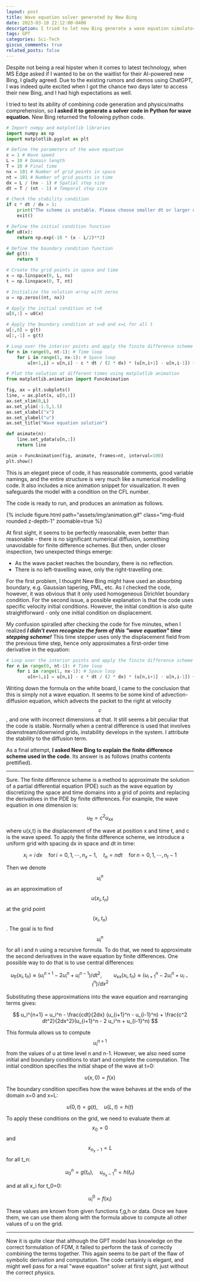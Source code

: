 ```yaml
---
layout: post
title: Wave equation solver generated by New Bing
date: 2023-03-10 22:12:00-0400
description: I tried to let new Bing generate a wave equation simulator. The result - nice visualization code, seemingly correct structure, wrong physics.
tags: GPT
categories: Sci-Tech
giscus_comments: true
related_posts: false
---
```

Despite not being a real hipster when it comes to latest technology, when MS Edge asked if I wanted to be on the waitlist for their AI-powered new Bing, I gladly agreed.
Due to the existing rumors and demos using ChatGPT, I was indeed quite excited when I got the chance two days later to access their new Bing, and I had high expectations as well.

I tried to test its ability of combining code generation and physics/maths comprehension, so **I asked it to generate a solver code in Python for wave equation.**
New Bing returned the following python code.

```python
# Import numpy and matplotlib libraries
import numpy as np
import matplotlib.pyplot as plt

# Define the parameters of the wave equation
c = 1 # Wave speed
L = 10 # Domain length
T = 10 # Final time
nx = 101 # Number of grid points in space
nt = 101 # Number of grid points in time
dx = L / (nx - 1) # Spatial step size
dt = T / (nt - 1) # Temporal step size

# Check the stability condition
if c * dt / dx > 1:
    print("The scheme is unstable. Please choose smaller dt or larger dx.")
    exit()

# Define the initial condition function
def u0(x):
    return np.exp(-10 * (x - L/2)**2)

# Define the boundary condition function
def g(t):
    return 0

# Create the grid points in space and time
x = np.linspace(0, L, nx)
t = np.linspace(0, T, nt)

# Initialize the solution array with zeros
u = np.zeros((nt, nx))

# Apply the initial condition at t=0
u[0,:] = u0(x)

# Apply the boundary condition at x=0 and x=L for all t
u[:,0] = g(t)
u[:,-1] = g(t)

# Loop over the interior points and apply the finite difference scheme
for n in range(0, nt-1): # Time loop
    for i in range(1, nx-1): # Space loop
        u[n+1,i] = u[n,i] - c * dt / (2 * dx) * (u[n,i+1] - u[n,i-1]) + c**2 * dt**2 / (2 * dx**2) * (u[n,i+1] - 2 * u[n,i] + u[n,i-1])

# Plot the solution at different times using matplotlib animation 
from matplotlib.animation import FuncAnimation

fig, ax = plt.subplots()
line, = ax.plot(x, u[0,:])
ax.set_xlim(0,L)
ax.set_ylim(-1.5,1.5)
ax.set_xlabel("x")
ax.set_ylabel("u")
ax.set_title("Wave equation solution")

def animate(n):
    line.set_ydata(u[n,:])
    return line

anim = FuncAnimation(fig, animate, frames=nt, interval=100)
plt.show()
```


This is an elegant piece of code, it has reasonable comments, good variable namings, and the entire structure is very much like a numerical modelling code. It also includes a nice animation snippet for visualization. It even safeguards the model with a condition on the CFL number.

The code is ready to run, and produces an animation as follows.

<div class="row justify-content-center">
    <div class="col-sm-2">
    </div>
    <div class="col-sm-8">
        {% include figure.html path="assets/img/animation.gif" class="img-fluid rounded z-depth-1" zoomable=true %}
    </div>
    <div class="col-sm-2">
    </div>
</div>

At first sight, it seems to be perfectly reasonable, even better than reasonable - there is no significant numerical diffusion, something unavoidable for finite difference schemes. But then, under closer inspection, two unexpected things emerge:
- As the wave packet reaches the boundary, there is no reflection.
- There is no left-travelling wave, only the right-travelling one.

For the first problem, I thought New Bing might have used an absorbing boundary, e.g. Gaussian tapering, PML, etc.
As I checked the code, however, it was obvious that it only used homogeneous Dirichlet boundary condition.
For the second issue, a possible explanation is that the code uses specific velocity initial conditions.
However, the initial condition is also quite straightforward - only one initial condition on displacement.

My confusion spiralled after checking the code for five minutes, when I realized ***I didn't even recognize the form of this "wave equation" time stepping scheme!***
This time stepper uses only the displacement field from the previous time step, hence only approximates a first-order time derivative in the equation:

```python
# Loop over the interior points and apply the finite difference scheme
for n in range(0, nt-1): # Time loop
    for i in range(1, nx-1): # Space loop
        u[n+1,i] = u[n,i] - c * dt / (2 * dx) * (u[n,i+1] - u[n,i-1]) + c**2 * dt**2 / (2 * dx**2) * (u[n,i+1] - 2 * u[n,i] + u[n,i-1])
```

Writing down the formula on the white board, I came to the conclusion that this is simply not a wave equation. It seems to be some kind of advection-diffusion equation, which advects the packet to the right at velocity $$c$$, and one with incorrect dimensions at that. It still seems a bit peculiar that the code is stable. Normally when a central difference is used that involves downstream/downwind grids, instability develops in the system. I attribute the stability to the diffusion term.

As a final attempt, **I asked New Bing to explain the finite difference scheme used in the code**. Its answer is as follows (maths contents prettified).

---

Sure. The finite difference scheme is a method to approximate the solution of a partial differential equation (PDE) such as the wave equation by discretizing the space and time domains into a grid of points and replacing the derivatives in the PDE by finite differences. For example, the wave equation in one dimension is:

$$ u_{tt} = c^2 u_{xx} $$

where u(x,t) is the displacement of the wave at position x and time t, and c is the wave speed. To apply the finite difference scheme, we introduce a uniform grid with spacing dx in space and dt in time:

$$ x_i = i\, dx \quad \mathrm{for}\, i = 0, 1, \cdots, n_x - 1,\quad  t_n = ndt \quad \mathrm{for}\, n = 0, 1, \cdots, n_t-1 $$

Then we denote $$u_i^n$$ as an approximation of $$u(x_i,t_n)$$ at the grid point $$(x_i,t_n)$$. The goal is to find $$u_i^n$$ for all i and n using a recursive formula. To do that, we need to approximate the second derivatives in the wave equation by finite differences. One possible way to do that is to use central differences:

$$ u_{tt} (x_i, t_n) \approx (u_i^{n+1} - 2 u_i^n + u_i^{n-1}) / dt^2, \qquad u_{xx} (x_i,t_n) \approx (u_{i+1}^n - 2 u_i^n + u_{i-1}^n) / dx^2 $$

Substituting these approximations into the wave equation and rearranging terms gives:

$$ u_i^{n+1} = u_i^n - \frac{cdt}{2dx} (u_{i+1}^n - u_{i-1}^n) + \frac{c^2 dt^2}{2dx^2}(u_{i+1}^n - 2 u_i^n + u_{i-1}^n) $$

This formula allows us to compute $$u_i^{n+1}$$ from the values of u at time level n and n-1. However, we also need some initial and boundary conditions to start and complete the computation. The initial condition specifies the initial shape of the wave at t=0:

$$ u(x,0) = f(x) $$

The boundary condition specifies how the wave behaves at the ends of the domain x=0 and x=L:

$$ u(0,t) = g(t),\quad u(L,t) = h(t) $$

To apply these conditions on the grid, we need to evaluate them at $$x_0=0$$ and $$x_{n_x-1}=L$$ for all t_n:

$$ u_0^n = g(t_n),\quad u_{n_x-1}^n = h(t_n) $$

and at all x_i for t_0=0:

$$ u_i^0 = f(x_i) $$

These values are known from given functions f,g,h or data. Once we have them, we can use them along with the formula above to compute all other values of u on the grid.

---

Now it is quite clear that although the GPT model has knowledge on the correct formulation of FDM, it failed to perform the task of correctly combining the terms together. This again seems to be part of the flaw of symbolic derivation and computation.
The code certainly is elegant, and might well pass for a real "wave equation" solver at first sight, just without the correct physics.
